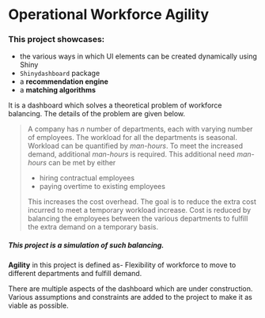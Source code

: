 # Operational Workforce Agility

### This project showcases:
- the various ways in which UI elements can be created dynamically using Shiny
- `Shinydashboard` package
- a **recommendation engine**
- a **matching algorithms**

It is a dashboard which solves a theoretical problem of workforce balancing. The details of the problem are given below.

> A company has *n* number of departments, each with varying number of employees. The workload for all the departments is seasonal. Workload can be quantified by *man-hours*. 
> To meet the increased demand, additional *man-hours* is required. This additional need *man-hours* can be met by either
>* hiring contractual employees
>* paying overtime to existing employees  
>
> This increases the cost overhead. 
> The goal is to reduce the extra cost incurred to meet a temporary workload increase.
> Cost is reduced by balancing the employees between the various departments to fulfill the extra demand on a temporary basis.

##### This project is a simulation of such balancing.


**Agility** in this project is defined as- Flexibility of workforce to move to different departments and fulfill demand.  

There are multiple aspects of the dashboard which are under construction.  
Various assumptions and constraints are added to the project to make it as viable as possible.

